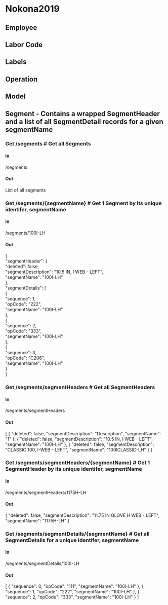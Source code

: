 # Nokona2019

## Employee 

## Labor Code

## Labels

## Operation

## Model

## Segment - Contains a wrapped SegmentHeader and a list of all SegmentDetail records for a given segmentName
### Get /segments # Get all Segments
#### In
/segments
#### Out
List of all segments

### Get /segments/{segmentName} # Get 1 Segment by its unique identifer, segmentName
#### In
/segments/100I-LH
#### Out
{  
    "segmentHeader": {  
        "deleted": false,  
        "segmentDescription": "10.5 IN, I WEB - LEFT",  
        "segmentName": "100I-LH"  
    },  
    "segmentDetails": [  
        {  
            "sequence": 1,  
            "opCode": "222",  
            "segmentName": "100I-LH"  
        },  
        {  
            "sequence": 2,  
            "opCode": "333",  
            "segmentName": "100I-LH"  
        },  
        {  
            "sequence": 3,  
            "opCode": "C206",  
            "segmentName": "100I-LH"  
        }  
    ]      
        
### Get /segments/segmentHeaders # Get all SegmentHeaders
#### In
/segments/segmentHeaders
#### Out
[
    {
        "deleted": false,
        "segmentDescription": "Description",
        "segmentName": "1"
    },
    {
        "deleted": false,
        "segmentDescription": "10.5 IN, I WEB - LEFT",
        "segmentName": "100I-LH"
    },
    {
        "deleted": false,
        "segmentDescription": "CLASSIC 100, I-WEB - LEFT",
        "segmentName": "100ICLASSIC-LH"
    }
 ]
        
### Get /segments/segmentHeaders/{segmentName} # Get 1 SegmentHeader by its unique identifer, segmentName
#### In
/segments/segmentHeaders/1175H-LH
#### Out
{
    "deleted": false,
    "segmentDescription": "11.75 IN GLOVE H WEB - LEFT",
    "segmentName": "1175H-LH"
}
        
### Get /segments/segmentDetails/{segmentName} # Get all SegmentDetails for a unique identifer, segmentName
#### In
/segments/segmentDetails/100I-LH
#### Out
[
    {
        "sequence": 0,
        "opCode": "111",
        "segmentName": "100I-LH"
    },
    {
        "sequence": 1,
        "opCode": "222",
        "segmentName": "100I-LH"
    },
    {
        "sequence": 2,
        "opCode": "333",
        "segmentName": "100I-LH"
    }
]

